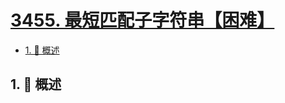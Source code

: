 # [3455. 最短匹配子字符串【困难】](https://github.com/Tdahuyou/TNotes.leetcode/tree/main/notes/3455.%20%E6%9C%80%E7%9F%AD%E5%8C%B9%E9%85%8D%E5%AD%90%E5%AD%97%E7%AC%A6%E4%B8%B2%E3%80%90%E5%9B%B0%E9%9A%BE%E3%80%91)

<!-- region:toc -->

- [1. 📝 概述](#1--概述)

<!-- endregion:toc -->

## 1. 📝 概述
